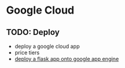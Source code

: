 # Google Cloud

## TODO: Deploy
- deploy a google cloud app
- price tiers
- [deploy a flask app onto google app engine](https://github.com/kamalgill/flask-appengine-template)